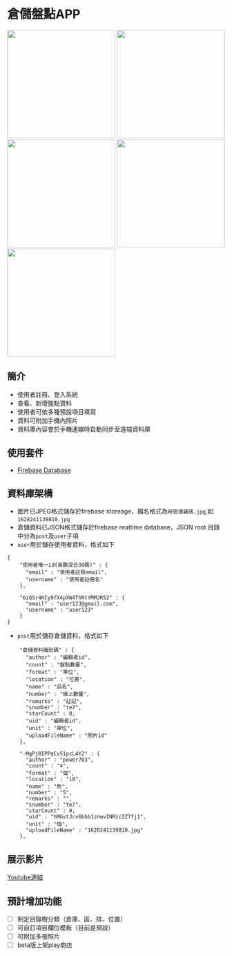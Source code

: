 倉儲盤點APP
=============================

<p float="left">
  <img src="../../blob/main/5.jpg?raw=true" width="250" />
  <img src="../../blob/main/4.jpg?raw=true" width="250" /> 
  <img src="../../blob/main/3.jpg?raw=true" width="250" />
  <img src="../../blob/main/2.jpg?raw=true" width="250" />
  <img src="../../blob/main/1.jpg?raw=true" width="250" />
</p>



簡介
------------

- 使用者註冊、登入系統
- 查看、新增盤點資料
- 使用者可依多種預設項目填寫
- 資料可附加手機內照片
- 資料庫內容會於手機連線時自動同步至遠端資料庫

使用套件
------------

- [Firebase Database](https://firebase.google.com/docs/database)

資料庫架構
------------
- 圖片已JPEG格式儲存於firebase storeage，檔名格式為`時間湊雜碼.jpg`,如`1628241139810.jpg`
- 倉儲資料已JSON格式儲存於firebase realtime database，JSON root 目錄中分為`post`及`user`子項
 - `user`用於儲存使用者資料，格式如下
```
{
    "使用者唯一id(英數混合30碼)" : {
      "email" : "使用者註冊email",
      "username" : "使用者註冊名"
    },

    "6zQSr4KCy9fX4pXW4ThRtYMMJRS2" : {
      "email" : "user123@gmail.com",
      "username" : "user123"
    }
}
```
 - `post`用於儲存倉儲資料，格式如下
```
    "倉儲資料識別碼" : {
      "author" : "編輯者id",
      "count" : "盤點數量",
      "format" : "單位",
      "location" : "位置",
      "name" : "品名",
      "number" : "帳上數量",
      "remarks" : "註記",
      "snumber" : "te7",
      "starCount" : 0,
      "uid" : "編輯者id",
      "unit" : "單位",
      "uploadFileName" : "照片id"
    },

    "-MgPj0IPPqCv51pcL4Y2" : {
      "author" : "power703",
      "count" : "4",
      "format" : "個",
      "location" : "i8",
      "name" : "熊",
      "number" : "5",
      "remarks" : "",
      "snumber" : "te7",
      "starCount" : 0,
      "uid" : "hMGvtJcv6bbb1znwvINRzcZZ7fj1",
      "unit" : "個",
      "uploadFileName" : "1628241139810.jpg"
    },
```

展示影片
------------
[Youtube連結](https://youtu.be/LMsfWJopg8k)

預計增加功能
------------
 - [ ] 制定目錄樹分類（倉庫、區、排、位置）
 - [ ] 可自訂項目欄位模板（目前是預設）
 - [ ] 可附加多張照片
 - [ ] beta版上架play商店

